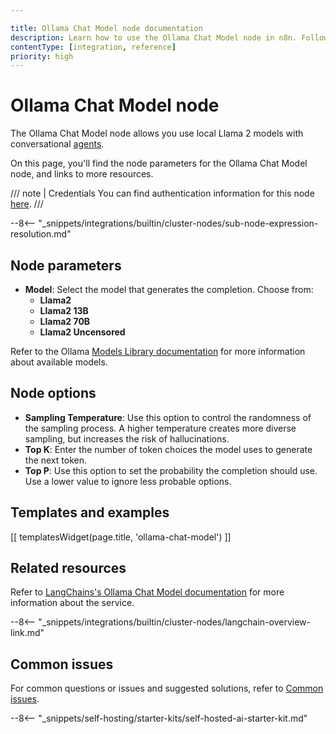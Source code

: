 ```yaml
---

title: Ollama Chat Model node documentation
description: Learn how to use the Ollama Chat Model node in n8n. Follow technical documentation to integrate Ollama Chat Model node into your workflows.
contentType: [integration, reference]
priority: high
---
```


# Ollama Chat Model node

The Ollama Chat Model node allows you use local Llama 2 models with conversational [agents](/glossary.md#ai-agent).

On this page, you'll find the node parameters for the Ollama Chat Model node, and links to more resources.

/// note | Credentials
You can find authentication information for this node [here](/integrations/builtin/credentials/ollama.md).
///

--8<-- "_snippets/integrations/builtin/cluster-nodes/sub-node-expression-resolution.md"

## Node parameters

* **Model**: Select the model that generates the completion. Choose from:
	* **Llama2**
	* **Llama2 13B**
	* **Llama2 70B**
	* **Llama2 Uncensored**

Refer to the Ollama [Models Library documentation](https://ollama.com/library) for more information about available models.

## Node options

* **Sampling Temperature**: Use this option to control the randomness of the sampling process. A higher temperature creates more diverse sampling, but increases the risk of hallucinations.
* **Top K**: Enter the number of token choices the model uses to generate the next token.
* **Top P**: Use this option to set the probability the completion should use. Use a lower value to ignore less probable options. 

## Templates and examples

<!-- see https://www.notion.so/n8n/Pull-in-templates-for-the-integrations-pages-37c716837b804d30a33b47475f6e3780 -->
[[ templatesWidget(page.title, 'ollama-chat-model') ]]

## Related resources

Refer to [LangChains's Ollama Chat Model documentation](https://js.langchain.com/docs/integrations/chat/ollama/) for more information about the service.

--8<-- "_snippets/integrations/builtin/cluster-nodes/langchain-overview-link.md"

## Common issues

For common questions or issues and suggested solutions, refer to [Common issues](/integrations/builtin/cluster-nodes/sub-nodes/n8n-nodes-langchain.lmchatollama/common-issues.md).



--8<-- "_snippets/self-hosting/starter-kits/self-hosted-ai-starter-kit.md"
